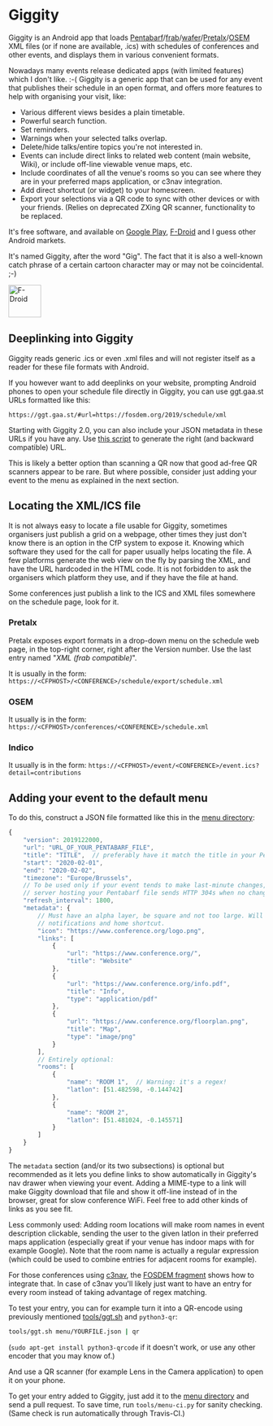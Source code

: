 # Giggity

Giggity is an Android app that loads
[Pentabarf](https://github.com/nevs/pentabarf)/[frab](https://github.com/frab/frab)/[wafer](https://github.com/CTPUG/wafer)/[Pretalx](https://github.com/pretalx/pretalx)/[OSEM](https://github.com/openSUSE/osem)
XML files (or if none are available, .ics) with schedules of conferences
and other events, and displays them in various convenient formats.

Nowadays many events release dedicated apps (with limited features) which I
don't like. :-( Giggity is a generic app that can be used for any event that
publishes their schedule in an open format, and offers more features to help
with organising your visit, like:

 * Various different views besides a plain timetable.
 * Powerful search function.
 * Set reminders.
 * Warnings when your selected talks overlap.
 * Delete/hide talks/entire topics you're not interested in.
 * Events can include direct links to related web content (main website,
   Wiki), or include off-line viewable venue maps, etc.
 * Include coordinates of all the venue's rooms so you can see where
   they are in your preferred maps application, or c3nav integration.
 * Add direct shortcut (or widget) to your homescreen.
 * Export your selections via a QR code to sync with other devices or with your
   friends. (Relies on deprecated ZXing QR scanner, functionality to be
   replaced.

It's free software, and available on [Google
Play](https://play.google.com/store/apps/details?id=net.gaast.giggity&hl=en),
[F-Droid](https://f-droid.org/repository/browse/?fdid=net.gaast.giggity)
and I guess other Android markets.

It's named Giggity, after the word "Gig". The fact that it is also a
well-known catch phrase of a certain cartoon character may or may not be
coincidental. ;-)

<a href="https://f-droid.org/app/net.gaast.giggity">
<img src="https://f-droid.org/badge/get-it-on.png" height="64" alt="F-Droid">
</a>

## Deeplinking into Giggity

Giggity reads generic .ics or even .xml files and will not register
itself as a reader for these file formats with Android.

If you however want to add deeplinks on your website, prompting Android
phones to open your schedule file directly in Giggity, you can use
ggt.gaa.st URLs formatted like this:

```
https://ggt.gaa.st/#url=https://fosdem.org/2019/schedule/xml
```

Starting with Giggity 2.0, you can also include your JSON metadata in these
URLs if you have any. Use [this script](tools/ggt.sh) to generate the
right (and backward compatible) URL.

This is likely a better option than scanning a QR now that good ad-free
QR scanners appear to be rare. But where possible, consider just adding
your event to the menu as explained in the next section.

## Locating the XML/ICS file

It is not always easy to locate a file usable for Giggity, sometimes organisers just publish a grid on a webpage, other times they just don't know there is an option in the CfP system to expose it. Knowing which software they used for the call for paper usually helps locating the file. A few platforms generate the web view on the fly by parsing the XML, and have the URL hardcoded in the HTML code. It is not forbidden to ask the organisers which platform they use, and if they have the file at hand.

Some conferences just publish a link to the ICS and XML files somewhere on the schedule page, look for it.

### Pretalx

Pretalx exposes export formats in a drop-down menu on the schedule web page, in the top-right corner, right after the Version number. Use the last entry named "*XML (frab compatible)*".

It is usually in the form: `https://<CFPHOST>/<CONFERENCE>/schedule/export/schedule.xml`

### OSEM

It usually is in the form: `https://<CFPHOST>/conferences/<CONFERENCE>/schedule.xml`

### Indico

It usually is in the form: `https://<CFPHOST>/event/<CONFERENCE>/event.ics?detail=contributions`

## Adding your event to the default menu

To do this, construct a JSON file formatted like this in the [menu directory](menu):

```js
{
	"version": 2019122000,
	"url": "URL_OF_YOUR_PENTABARF_FILE",
	"title": "TITLE",  // preferably have it match the title in your Pentabarf
	"start": "2020-02-01",
	"end": "2020-02-02",
	"timezone": "Europe/Brussels",
	// To be used only if your event tends to make last-minute changes, and allowed only if the
	// server hosting your Pentabarf file sends HTTP 304s when no changes are made:
	"refresh_interval": 1800,
	"metadata": {
		// Must have an alpha layer, be square and not too large. Will be used for
		// notifications and home shortcut.
		"icon": "https://www.conference.org/logo.png",
		"links": [
			{
				"url": "https://www.conference.org/",
				"title": "Website"
			},
			{
				"url": "https://www.conference.org/info.pdf",
				"title": "Info",
				"type": "application/pdf"
			},
			{
				"url": "https://www.conference.org/floorplan.png",
				"title": "Map",
				"type": "image/png"
			}
		],
		// Entirely optional:
		"rooms": [
			{
				"name": "ROOM 1",  // Warning: it's a regex!
				"latlon": [51.482598, -0.144742]
			},
			{
				"name": "ROOM 2",
				"latlon": [51.481024, -0.145571]
			}
		]
	}
}
```

The `metadata` section (and/or its two subsections) is optional but
recommended as it lets you define links to show automatically in
Giggity's nav drawer when viewing your event. Adding a MIME-type to a
link will make Giggity download that file and show it off-line instead
of in the browser, great for slow conference WiFi. Feel free to add other
kinds of links as you see fit.

Less commonly used: Adding room locations will make room names in event
description clickable, sending the user to the given latlon in their
preferred maps application (especially great if your venue has indoor
maps with for example Google). Note that the room name is actually a
regular expression (which could be used to combine entries for adjacent
rooms for example).

For those conferences using [c3nav](https://github.com/c3nav/c3nav), the
[FOSDEM fragment](menu/fosdem_2019.json) shows how to integrate that.
In case of c3nav you'll likely just want to have an entry for every
room instead of taking advantage of regex matching.

To test your entry, you can for example turn it into a QR-encode
using previously mentioned [tools/ggt.sh](tools/ggt.sh) and `python3-qr`:

```sh
tools/ggt.sh menu/YOURFILE.json | qr
```

(`sudo apt-get install python3-qrcode` if it doesn't work, or use any other
encoder that you may know of.)

And use a QR scanner (for example Lens in the Camera application) to open it
on your phone.

To get your entry added to Giggity, just add it to the [menu directory](menu) and
send a pull request. To save time, run `tools/menu-ci.py` for sanity checking. 
(Same check is run automatically through Travis-CI.)
